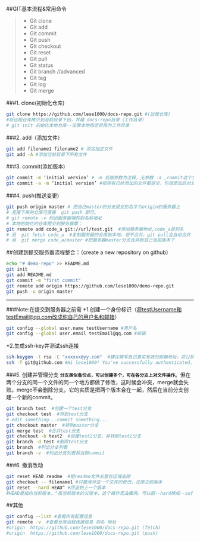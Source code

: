 ##GIT基本流程&常用命令

>- Git clone
>- Git add
>- Git commit
>- Git push
>- Git checkout
>- Git reset
>- Git pull
>- Git status
>- Git branch
>//advanced
>- Git tag
>- Git log
>- Git merge

###1. clone(初始化仓库)
```bash
git clone https://github.com/lese1000/docs-repo.git #(远程仓库)
#将远程仓库拷贝到当前目录下创，并建 docs-repo目录（工作目录）
# git init 初始化本地仓库--设置本地指定目指为工作目录
```
###2. add（添加文件）
```bash
git add filename1 filename2 # 添加指定文件
git add -A #添加当前目录下所有文件
```
###3. commit(添加版本)
```bash
git commit -m ‘initial version’ # -m 后面参数为注释，无参数 -a ,commit这个文件添加时的状态，不会把文件之后的修改也commit进去
git commit -a -m ‘initial version’ #把所有已经添加的文件都提交，包括添加后对文件的修改。
```
###4. push(推送变更)
```bash
git push origin master # 把自己master的分支提交到名字为origin的服务器上
# 克隆下来的仓库可直接  git push 即可。
# git remote -v 列出服务器端的别名和地址
# 本地初始化的仓库提交到服务器需：
git remote add code_a git://url/test.git  #添加服务器地址,code_a是别名
# 另  git fetch code_a  #复制服务器的仓库到本地，但不合并，git pull会自动合并
# 另  git merge code_a/master #把服务器master分支合并到自己当前版本下
```
##创建到提交服务器流程整合：（create a new repository on github）
```bash
echo "# demo-repo" >> README.md
git init
git add README.md
git commit -m "first commit"
git remote add origin https://github.com/lese1000/demo-repo.git
git push -u origin master
```
-----------------------------
###Note:在提交到服务器之前需
*1.创建一个身份标识（将testUsername和testEmail@qq.com改成你自己的用户名和邮箱）
```bash
git config --global user.name testUsername #用户名
git config --global user.email testEmail@qq.com #邮箱
```
*2.生成ssh-key并测试ssh连接
```bash
ssh-keygen -t rsa -C "xxxxxx@yy.com"  #建议填写自己真实有效的邮箱地址，将公钥（id_rsa.pub内容）复制到github上
ssh -T git@github.com #Hi lese1000! You've successfully authenticated, but GitHub does not provide shell access. 出现这句话，说明设置成功。
```

###5. 创建并管理分支
**`分支类似备份点，可以创建多个，可在各分支上对文件操作`**。但在两个分支的同一个文件的同一个地方都做了修改，这时候会冲突，merge就会失败。merge不会删除分支，它的实质是把两个版本合在一起，然后在当前分支创建一个新的commit。
```bash
git branch test  #创建一个test分支
git checkout test  #转到test分支
# edit something...commit something...
git checkout master  #转到master分支
git merge test  #合并test分支
git checkout -b test2  #创建test2分支，并转到test2分支
git branch -d test #删除test分支
git branch  #列出分支列表
git branch -v  #列出分支列表和当前commit
```
###6. 撤消改动
```bash
git reset HEAD readme  #把readme文件从暂存区域去除
git checkout -- filename1 #只撤消对这一个文件的修改，还原之前版本
git reset --hard HEAD^ #回滚到上一个版本
#HEAD是指向当前版本，^指当前版本的父版本，这个操作无法撤消。可以把--hard换成--soft，这只会回退commit信息。还有一个--mixed默认选项。
```

##其他
```bash
git config --list #查看所有配置信息
git remote -v  #查看仓库远程连接信息 别名 地址
#origin  https://github.com/lese1000/docs-repo.git (fetch)
#origin  https://github.com/lese1000/docs-repo.git (push)
```
